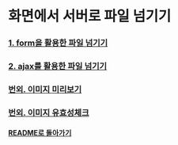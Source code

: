 # 화면에서 서버로 파일 넘기기
### [1. form을 활용한 파일 넘기기](view/form.md)

### [2. ajax를 활용한 파일 넘기기](view/ajax.md)

### [번외. 이미지 미리보기](view/preview_미리보기.md)
### [번외. 이미지 유효성체크](view/valid_유효성.md)

#### [README로 돌아가기](../README.md)